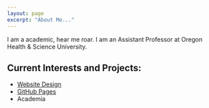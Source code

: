 ```yaml
---
layout: page
excerpt: "About Me..."
---
```


I am a academic, hear me roar. I am an Assistant Professor at Oregon Health & Science University.

## Current Interests and Projects:

- [Website Design](https://biodata-club.github.io/githubPagesTutorial/)
- [GitHub Pages](http://laderast.github.io)
- Academia

